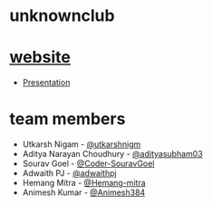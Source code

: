 # unknownclub

# [website](https://unknownclub.me) 
* [Presentation](https://1drv.ms/p/s!Aoxg1zfyix3kikplTzKLEahCzHAi?e=BkZfL6)

# team members
* Utkarsh Nigam - [@utkarshnigm](https://github.com/utkarshnigm)
* Aditya Narayan Choudhury - [@adityasubham03](https://github.com/adityasubham03)
* Sourav Goel - [@Coder-SouravGoel](https://github.com/Coder-SouravGoel)
* Adwaith PJ - [@adwaithpj](https://github.com/adwaithpj)
* Hemang Mitra - [@Hemang-mitra](https://github.com/Hemang-mitra)
* Animesh Kumar - [@Animesh384](https://github.com/Animesh384)
